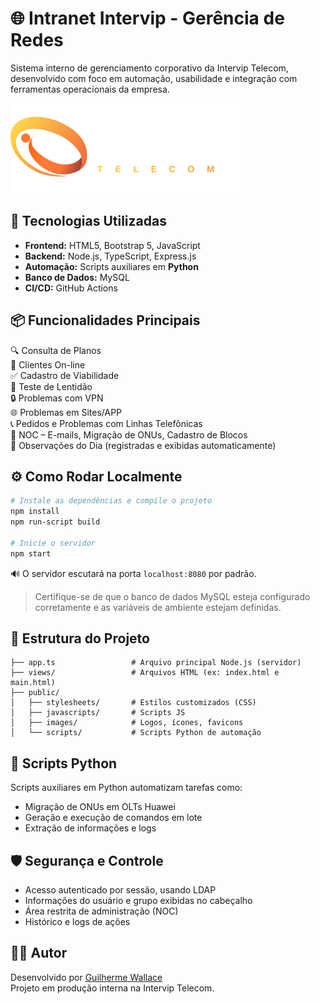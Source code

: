 
# 🌐 Intranet Intervip - Gerência de Redes

Sistema interno de gerenciamento corporativo da Intervip Telecom, desenvolvido com foco em automação, usabilidade e integração com ferramentas operacionais da empresa.

![Intervip Banner](https://raw.githubusercontent.com/guilherme-wallace/Intranet-Intervip/main/public/images/logo.png)

## 🚀 Tecnologias Utilizadas

- **Frontend:** HTML5, Bootstrap 5, JavaScript
- **Backend:** Node.js, TypeScript, Express.js
- **Automação:** Scripts auxiliares em **Python**
- **Banco de Dados:** MySQL
- **CI/CD:** GitHub Actions

## 📦 Funcionalidades Principais

🔍 Consulta de Planos  
👥 Clientes On-line  
✅ Cadastro de Viabilidade  
🧪 Teste de Lentidão  
🔒 Problemas com VPN  
🌐 Problemas em Sites/APP  
📞 Pedidos e Problemas com Linhas Telefônicas  
📧 NOC – E-mails, Migração de ONUs, Cadastro de Blocos  
📝 Observações do Dia (registradas e exibidas automaticamente)

## ⚙️ Como Rodar Localmente

```bash
# Instale as dependências e compile o projeto
npm install
npm run-script build

# Inicie o servidor
npm start
```

🔊 O servidor escutará na porta `localhost:8080` por padrão.

> Certifique-se de que o banco de dados MySQL esteja configurado corretamente e as variáveis de ambiente estejam definidas.

## 📂 Estrutura do Projeto

```plaintext
├── app.ts                 # Arquivo principal Node.js (servidor)
├── views/                 # Arquivos HTML (ex: index.html e main.html)
├── public/
│   ├── stylesheets/       # Estilos customizados (CSS)
│   ├── javascripts/       # Scripts JS
│   ├── images/            # Logos, ícones, favicons
│   └── scripts/           # Scripts Python de automação
```

## 🐍 Scripts Python

Scripts auxiliares em Python automatizam tarefas como:

- Migração de ONUs em OLTs Huawei
- Geração e execução de comandos em lote
- Extração de informações e logs

## 🛡 Segurança e Controle

- Acesso autenticado por sessão, usando LDAP
- Informações do usuário e grupo exibidas no cabeçalho
- Área restrita de administração (NOC)
- Histórico e logs de ações

## 👨‍💻 Autor

Desenvolvido por [Guilherme Wallace](https://github.com/guilherme-wallace)  
Projeto em produção interna na Intervip Telecom.
